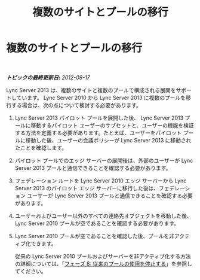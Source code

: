 ﻿---
title: 複数のサイトとプールの移行
TOCTitle: 複数のサイトとプールの移行
ms:assetid: a6d726d2-564d-4b39-a97c-5656a673292a
ms:mtpsurl: https://technet.microsoft.com/ja-jp/library/JJ205165(v=OCS.15)
ms:contentKeyID: 48273169
ms.date: 05/19/2016
mtps_version: v=OCS.15
ms.translationtype: HT
---

# 複数のサイトとプールの移行

 

_**トピックの最終更新日:** 2012-09-17_

Lync Server 2013 は、複数のサイトと複数のプールで構成される展開をサポートしています。 Lync Server 2010 から Lync Server 2013 に複数のプールを移行する場合は、次の点について検討する必要があります。

1.  Lync Server 2013 パイロット プールを展開した後、 Lync Server 2013 プールに移動するパイロット ユーザーのサブセットと、ユーザーの機能を検証する方法を定義する必要があります。たとえば、ユーザーをパイロット プールに移動した後、ユーザーの会議ポリシーが Lync Server 2013 に移動されたことを確認します。

2.  パイロット プールでのエッジ サーバーの展開後は、外部のユーザーが Lync Server 2013 プールと通信できることを確認する必要があります。

3.  フェデレーション ルートを Lync Server 2010 エッジ サーバーから Lync Server 2013 のパイロット エッジ サーバーに移行した後は、フェデレーション ユーザーが Lync Server 2013 プールと通信できることを確認する必要があります。

4.  ユーザーおよびユーザー以外のすべての連絡先オブジェクトを移動した後、 Lync Server 2010 プールが空であることを確認する必要があります。

5.  Lync Server 2010 プールが空であることを確認した後、プールを非アクティブ化できます。
    
    従来の Lync Server 2010 プールおよびサーバーを非アクティブ化する方法の詳細については、「[フェーズ 8: 従来のプールの使用を停止する](phase-8-decommission-legacy-pools.md)」を参照してください。

